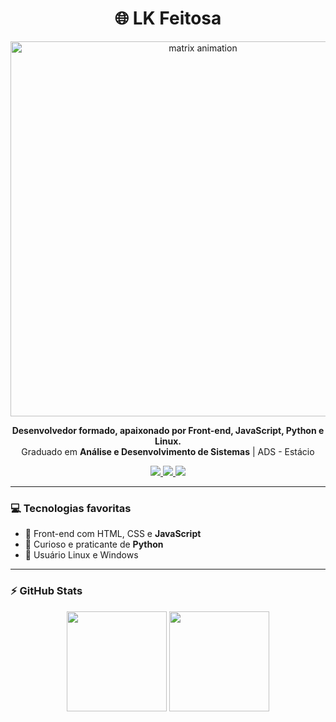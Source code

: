 <h1 align="center">🌐 LK Feitosa</h1>

<p align="center">
  <img src="https://cdna.artstation.com/p/assets/images/images/028/102/058/original/pixel-jeff-matrix-s.gif?1593487263" width="600" alt="matrix animation" />
</p>

<p align="center">
  <b>Desenvolvedor formado, apaixonado por Front-end, JavaScript, Python e Linux.</b><br>
  Graduado em <strong>Análise e Desenvolvimento de Sistemas</strong> | ADS - Estácio
</p>

<p align="center">
  <a href="https://www.linkedin.com/in/lkfeitosa/" target="_blank">
    <img src="https://img.shields.io/badge/linkedin-%230077B5.svg?&style=for-the-badge&logo=linkedin&logoColor=white"/>
  </a>
  <a href="https://www.instagram.com/lk.feitosa/" target="_blank">
    <img src="https://img.shields.io/badge/instagram-%23E4405F.svg?&style=for-the-badge&logo=instagram&logoColor=white"/>
  </a>
  <a href="mailto:lukas.feitosa03@hotmail.com">
    <img src="https://img.shields.io/badge/email-0078D4?style=for-the-badge&logo=microsoft-outlook&logoColor=white"/>
  </a>
</p>

---

### 💻 Tecnologias favoritas

- 🚀 Front-end com HTML, CSS e **JavaScript**
- 🐍 Curioso e praticante de **Python**
- 🐧 Usuário Linux e Windows

---

### ⚡ GitHub Stats

<p align="center">
  <img height="160em" src="https://github-readme-stats.vercel.app/api?username=lk-feitosa&show_icons=true&theme=tokyonight" />
  <img height="160em" src="https://github-readme-stats.vercel.app/api/top-langs/?username=lk-feitosa&layout=compact&theme=tokyonight"/>
</p>
